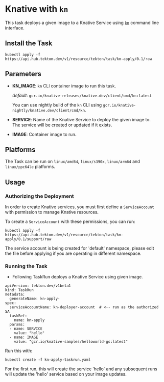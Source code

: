 # Knative with `kn`

This task deploys a given image to a Knative Service using
[`kn`](https://github.com/knative/client) command line interface.

## Install the Task

```
kubectl apply -f https://api.hub.tekton.dev/v1/resource/tekton/task/kn-apply/0.1/raw
```

## Parameters

* **KN_IMAGE**: `kn` CLI container image to run this task.

  _default_: `gcr.io/knative-releases/knative.dev/client/cmd/kn:latest`

  You can use nightly build of the `kn` CLI using
  `gcr.io/knative-nightly/knative.dev/client/cmd/kn`.

* **SERVICE**: Name of the Knative Service to deploy the given image to.
  The service will be created or updated if it exists.

* **IMAGE**: Container image to run.

## Platforms

The Task can be run on `linux/amd64`, `linux/s390x`, `linux/arm64` and `linux/ppc64le` platforms.

## Usage

### Authorizing the Deployment

In order to create Knative services, you must first define a `ServiceAccount`
with permission to manage Knative resources.

To create a `ServiceAccount` with these permissions, you can run:

```
kubectl apply -f https://api.hub.tekton.dev/v1/resource/tekton/task/kn-apply/0.1/support/raw
```

The service account is being created for 'default' namespace, please edit the
file before applying if you are operating in different namespace.

### Running the Task

- Following TaskRun deploys a Knative Service using given image.

```
apiVersion: tekton.dev/v1beta1
kind: TaskRun
metadata:
  generateName: kn-apply-
spec:
  serviceAccountName: kn-deployer-account  # <-- run as the authorized SA
  taskRef:
    name: kn-apply
  params:
  - name: SERVICE
    value: "hello"
  - name: IMAGE
    value: "gcr.io/knative-samples/helloworld-go:latest"
```

Run this with:

```
kubectl create -f kn-apply-taskrun.yaml
```

For the first run, this will create the service 'hello' and any subsequent
runs will update the 'hello' service based on your image updates.
